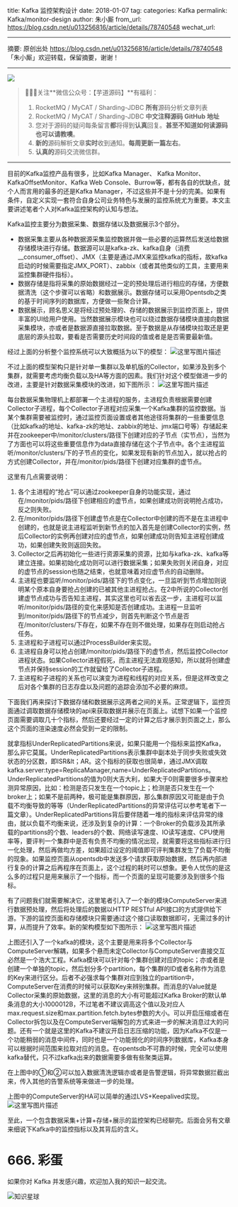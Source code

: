 title: Kafka 监控架构设计
date: 2018-01-07
tag: 
categories: Kafka
permalink: Kafka/monitor-design
author: 朱小厮
from_url: https://blog.csdn.net/u013256816/article/details/78740548
wechat_url: 

-------

摘要: 原创出处 https://blog.csdn.net/u013256816/article/details/78740548 「朱小厮」欢迎转载，保留摘要，谢谢！


-------

![](http://www.iocoder.cn/images/common/wechat_mp_2017_07_31.jpg)

> 🙂🙂🙂关注**微信公众号：【芋道源码】**有福利：
> 1. RocketMQ / MyCAT / Sharding-JDBC **所有**源码分析文章列表
> 2. RocketMQ / MyCAT / Sharding-JDBC **中文注释源码 GitHub 地址**
> 3. 您对于源码的疑问每条留言**都**将得到**认真**回复。**甚至不知道如何读源码也可以请教噢**。
> 4. **新的**源码解析文章**实时**收到通知。**每周更新一篇左右**。
> 5. **认真的**源码交流微信群。

-------

目前的Kafka监控产品有很多，比如Kafka Manager、 Kafka Monitor、KafkaOffsetMonitor、Kafka Web Console、Burrow等，都有各自的优缺点，就个人而言用的最多的还是Kafka Manager，不过这些并不是十分的完美。如果有条件，自定义实现一套符合自身公司业务特色与发展的监控系统尤为重要。本文主要讲述笔者个人对Kafka监控架构的认知与想法。

Kafka监控主要分为数据采集、数据存储以及数据展示3个部分。

- 数据采集主要从各种数据源采集监控数据并做一些必要的运算然后发送给数据存储模块进行存储。数据源可以是kafka-zk、kafka自身（消费__consumer_offset）、JMX（主要是通过JMX来监控kafka的指标，故kafka启动的时候需要指定JMX_PORT）、zabbix（或者其他类似的工具，主要用来监控集群硬件指标）。
- 数据存储是指将采集的原始数据经过一定的预处理后进行相应的存储，方便数据清洗（这个步骤可以省略）和数据展示。数据存储可以采用Opentsdb之类的基于时间序列的数据库，方便做一些聚合计算。
- 数据展示，顾名思义是将经过预处理的、存储的数据展示到监控页面上，提供丰富的UI给用户使用。当然数据展示模块也可以绕过数据存储模块直接向数据采集模块，亦或者是数据源直接拉取数据。至于数据是从存储模块拉取还是更底层的源头拉取，要看是否需要历史时间段的值或者是是否需要最新值。

经过上面的分析整个监控系统可以大致概括为以下的模型：
![这里写图片描述](http://static.iocoder.cn/csdn/20171206192744396?)

不过上面的模型架构只是针对单一集群以及单机版的Collector，如果涉及到多个集群，就需要考虑均衡负载以及HA等方面的因素。我们针对这个模型做进一步的改进，主要是针对数据采集模块的改进，如下图所示：
![这里写图片描述](http://static.iocoder.cn/csdn/20171206192751516?)

每台数据采集物理机上都部署一个主进程的服务，主进程负责根据需要创建Collector子进程，每个Collector子进程对应采集一个Kafka集群的监控数据。当某个集群需要被监控时，通过监控页面设置或者其他途径将集群的一些重要信息（比如kafka的地址、kafka-zk的地址、zabbix的地址、jmx端口号等）存储起来并在zookeeper中/monitor/clusters/路径下创建对应的子节点（实节点），当然为了方面也可以将这些重要信息作为data直接存储在这个子节点中。各个主进程监听/monitor/clusters/下的子节点的变化，如果发现有新的节点加入，就以抢占的方式创建Collector，并在/monitor/pids/路径下创建对应集群的虚节点。

这里有几点需要说明：

1. 各个主进程的“抢占”可以通过zookeeper自身的功能实现，通过在/monitor/pids/路径下创建相应的虚节点，如果创建成功则说明抢占成功，反之则失败。
2. 在/monitor/pids/路径下创建虚节点是在Collector中创建的而不是在主进程中创建的，也就是说主进程监听到新节点的加入首先是创建Collector的实例，然后Collector的实例再创建对应的虚节点，如果创建成功则告知主进程创建成功，如果创建失败则返回失败。
3. Collector之后再初始化一些进行资源采集的资源，比如与kafka-zk、kafka等建立连接。如果初始化成功则可以进行数据采集；如果失败则关闭自身，对应的虚节点的session也随之结束，也就意味着对应虚节点的自动删除。
4. 主进程也要监听/monitor/pids/路径下的节点变化，一旦监听到节点增加则说明某个原本自身要抢占创建的已被其他主进程抢占。在2中所说的Collector创建虚节点成功与否告知主进程，其实这里也可以省去这一步，主进程可以监听/monitor/pids/路径的变化来感知是否创建成功。主进程一旦监听到/monitor/pids/路径下的节点减少，则首先判断这个节点是否在/monitor/clusters/下存在，如果不存在则不做处理，如果存在则启动抢占任务。
5. 主进程和子进程可以通过ProcessBuilder来实现。
6. 主进程自身可以抢占创建/monitor/pids/路径下的虚节点，然后监控Collector进程状态。如果Collector进程假死，而主进程无法直观感知，所以就将创建虚节点并保持session的工作就留给了Collector子进程。
7. 主进程和子进程的关系也可以演变为进程和线程的对应关系，但是这样改变之后对各个集群的日志存盘以及问题的追踪会添加不必要的麻烦。

下面我们再来探讨下数据存储和数据展示这两者之间的关系。正常逻辑下，监控页面通过调取数据存储模块的api来获取数据并展示在页面上。试想下如果一个监控页面需要调取几十个指标，然后还要经过一定的计算之后才展示到页面之上，那么这个页面的渲染速度必然会受到一定的限制。

就拿指标UnderReplicatedPartitions来说，如果只能用一个指标来监控Kafka，那么非它莫属。UnderReplicatedPartitions表示集群中副本处于同步失败或失效状态的分区数，即ISR&lt；AR。这个指标的获取也很简单，通过JMX调取kafka.server:type=ReplicaManager,name=UnderReplicatedPartitions。UnderReplicatedPartitions的值为0则大吉大利，如果大于0则需要很多步骤来检测异常原因，比如：检测是否只发生在一个topic上；检测是否只发生在一个broker上；如果不是前两种，极可能是集群原因，那么集群原因又可能是由于负载不均衡导致的等等（UnderReplicatedPartitions的异常评估可以参考笔者下一篇文章）。UnderReplicatedPartitions背后要伴随着一堆的指标来评估异常的缘由，就以负载不均衡来说，还涉及到复杂的计算：一个Broker的负载涉及其所承载的partitions的个数、leaders的个数、网络读写速度、IO读写速度、CPU使用率等，要评判一个集群中是否有负责不均衡的情况出现，就需要将这些指标进行归一化处理，然后再做均方差，如果超过设定的阈值即可评判集群发生了负载不均衡的现象。如果监控页面从opentsdb中发送多个请求获取原始数据，然后再内部进行复杂的计算之后再程序在页面上，这个过程的耗时可以想象。更令人忧伤的是这么多的过程只是用来展示了一个指标，而一个页面的呈现可能要涉及到很多个指标。

有了问题我们就需要解决它，这里笔者引入了一个新的模块ComputeServer来进行数据预处理，然后将处理后的数据以HTTP RESTful API接口的方式提供给下游。下游的监控页面和存储模块只需要通过这个接口读取数据即可，无需过多的计算，从而提升了效率。新的架构模型如下图所示：
![这里写图片描述](http://static.iocoder.cn/csdn/20171206192805042?)

上图还引入了一个kafka的模块，这个主要是用来将多个Collector与ComputeServer解耦，如果多个悬而未定Collector与ComputeServer直接交互必然是一个浩大工程。Kafka模块可以针对每个集群创建对应的topic；亦或者是创建一个单独的topic，然后划分多个partition，每个集群的ID或者名称作为消息的Key来进行区分。后者不必强求每个集群对应到独立的partition中，ComputeServer在消费的时候可以获取Key来辨别集群。而消息的Value就是Collector采集的原始数据，这里的消息的大小有可能超过Kafka Broker的默认单条消息的大小1000012B，不过笔者不建议调高这个值以及对应人max.request.size和max.partition.fetch.bytes参数的大小。可以开启压缩或者在Collector拆包以及在ComputeServer端解包的方式来进一步的解决消息过大的问题。还有一个就是这里的Kafka不建议开启日志压缩的功能，因为Kafka不仅是一个功能稍弱的消息中间件，同时也是一个功能弱化的时间序列数据库，Kafka本身可以根据时间范围来拉取对应的消息。在opentsdb不可靠的时候，完全可以使用kafka替代，只不过kafka出来的数据需要多做有些聚类运算。

在上图中的①和②可以加入数据清洗逻辑亦或者是告警逻辑，将异常数据拦截出来，传入其他的告警系统等来做进一步的处理。

上图中的ComputeServer的HA可以简单的通过LVS+Keepalived实现。
![这里写图片描述](http://static.iocoder.cn/csdn/20171206192815633?)

至此，一个包含数据采集+计算+存储+展示的监控架构已经聊完。后面会另有文章来细说下Kafka中的监控指标以及其背后的含义。

# 666. 彩蛋

如果你对 Kafka 并发感兴趣，欢迎加入我的知识一起交流。

![知识星球](http://www.iocoder.cn/images/Architecture/2017_12_29/01.png)